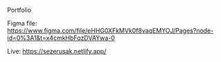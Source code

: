 Portfolio

Figma file: https://www.figma.com/file/eHHG0XFkMVk0f8vaqEMYOJ/Pages?node-id=0%3A1&t=x4cmkHbFqzDVAYwa-0

Live: https://sezerusak.netlify.app/
